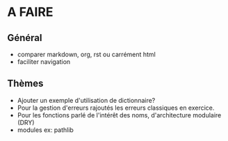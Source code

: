 # A FAIRE

## Général

- comparer markdown, org, rst ou carrément html
- faciliter navigation

## Thèmes

- Ajouter un exemple d'utilisation de dictionnaire?
- Pour la gestion d'erreurs rajoutés les erreurs classiques en exercice.
- Pour les fonctions parlé de l'intérêt des noms, d'architecture modulaire (DRY)
- modules ex: pathlib
